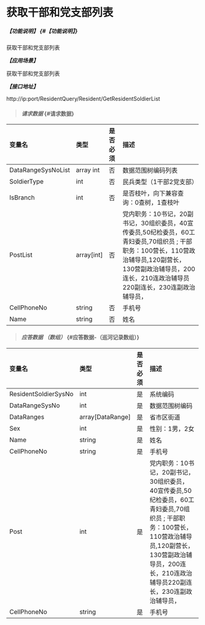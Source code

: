 # 获取干部和党支部列表

##### _【功能说明】_ {#【功能说明】}
获取干部和党支部列表

_**【应用场景】**_

获取干部和党支部列表

_**【接口地址】**_

http://ip:port/ResidentQuery/Resident/GetResidentSoldierList

> #### _请求数据_ {#请求数据}

| 变量名 | 类型 | 是否必须 | 描述 |
| :--- | :--- | :--- | :--- |
| DataRangeSysNoList | array int | 否 | 数据范围树编码列表 |
| SoldierType| int | 否 | 民兵类型（1干部2党支部） |
| IsBranch | int | 否 | 是否枝叶，向下兼容查询：0查树，1查枝叶 |
| PostList| array[int] | 否 | 党内职务：10书记，20副书记，30组织委员，40宣传委员,50纪检委员，60工青妇委员,70组织员 ; 干部职务：100营长，110营政治辅导员,120副营长，130营副政治辅导员，200连长，210连政治辅导员220副连长，230连副政治辅导员，  |
| CellPhoneNo| string  | 否 | 手机号|
| Name| string | 否 | 姓名 |


> #### _应答数据 （数组）_ {#应答数据-（巡河记录数组）}

| 变量名 | 类型 | 是否必须 | 描述 |
| :--- | :--- | :--- | :--- |
| ResidentSoldierSysNo | int | 是 | 系统编码 |
| DataRangeSysNo| int | 是 | 数据范围树编码 |
| DataRanges| array[DataRange]| 是 | 省市区街道 |
| Sex| int | 是 | 性别：1男，2女 |
| Name| string | 是 | 姓名 |
| CellPhoneNo| string  | 是 | 手机号|
| Post| int | 是 | 党内职务：10书记，20副书记，30组织委员，40宣传委员,50纪检委员，60工青妇委员,70组织员 ; 干部职务：100营长，110营政治辅导员,120副营长，130营副政治辅导员，200连长，210连政治辅导员220副连长，230连副政治辅导员， |
| CellPhoneNo| string  | 是 | 手机号|









